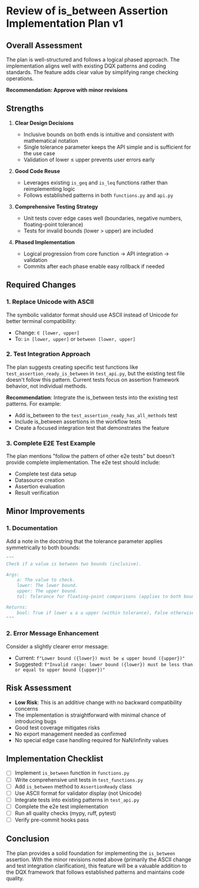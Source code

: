 # Review of is_between Assertion Implementation Plan v1

## Overall Assessment
The plan is well-structured and follows a logical phased approach. The implementation aligns well with existing DQX patterns and coding standards. The feature adds clear value by simplifying range checking operations.

**Recommendation: Approve with minor revisions**

## Strengths

1. **Clear Design Decisions**
   - Inclusive bounds on both ends is intuitive and consistent with mathematical notation
   - Single tolerance parameter keeps the API simple and is sufficient for the use case
   - Validation of lower ≤ upper prevents user errors early

2. **Good Code Reuse**
   - Leverages existing `is_geq` and `is_leq` functions rather than reimplementing logic
   - Follows established patterns in both `functions.py` and `api.py`

3. **Comprehensive Testing Strategy**
   - Unit tests cover edge cases well (boundaries, negative numbers, floating-point tolerance)
   - Tests for invalid bounds (lower > upper) are included

4. **Phased Implementation**
   - Logical progression from core function → API integration → validation
   - Commits after each phase enable easy rollback if needed

## Required Changes

### 1. Replace Unicode with ASCII
The symbolic validator format should use ASCII instead of Unicode for better terminal compatibility:
- Change: `∈ [lower, upper]`
- To: `in [lower, upper]` or `between [lower, upper]`

### 2. Test Integration Approach
The plan suggests creating specific test functions like `test_assertion_ready_is_between` in `test_api.py`, but the existing test file doesn't follow this pattern. Current tests focus on assertion framework behavior, not individual methods.

**Recommendation**: Integrate the is_between tests into the existing test patterns. For example:
- Add is_between to the `test_assertion_ready_has_all_methods` test
- Include is_between assertions in the workflow tests
- Create a focused integration test that demonstrates the feature

### 3. Complete E2E Test Example
The plan mentions "follow the pattern of other e2e tests" but doesn't provide complete implementation. The e2e test should include:
- Complete test data setup
- Datasource creation
- Assertion evaluation
- Result verification

## Minor Improvements

### 1. Documentation
Add a note in the docstring that the tolerance parameter applies symmetrically to both bounds:
```python
"""
Check if a value is between two bounds (inclusive).

Args:
    a: The value to check.
    lower: The lower bound.
    upper: The upper bound.
    tol: Tolerance for floating-point comparisons (applies to both bounds).

Returns:
    bool: True if lower ≤ a ≤ upper (within tolerance), False otherwise.
"""
```

### 2. Error Message Enhancement
Consider a slightly clearer error message:
- Current: `f"Lower bound ({lower}) must be ≤ upper bound ({upper})"`
- Suggested: `f"Invalid range: lower bound ({lower}) must be less than or equal to upper bound ({upper})"`

## Risk Assessment
- **Low Risk**: This is an additive change with no backward compatibility concerns
- The implementation is straightforward with minimal chance of introducing bugs
- Good test coverage mitigates risks
- No export management needed as confirmed
- No special edge case handling required for NaN/infinity values

## Implementation Checklist
- [ ] Implement `is_between` function in `functions.py`
- [ ] Write comprehensive unit tests in `test_functions.py`
- [ ] Add `is_between` method to `AssertionReady` class
- [ ] Use ASCII format for validator display (not Unicode)
- [ ] Integrate tests into existing patterns in `test_api.py`
- [ ] Complete the e2e test implementation
- [ ] Run all quality checks (mypy, ruff, pytest)
- [ ] Verify pre-commit hooks pass

## Conclusion
The plan provides a solid foundation for implementing the `is_between` assertion. With the minor revisions noted above (primarily the ASCII change and test integration clarification), this feature will be a valuable addition to the DQX framework that follows established patterns and maintains code quality.

